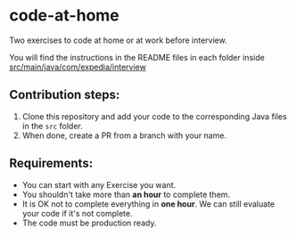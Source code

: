 # code-at-home

Two exercises to code at home or at work before interview.

You will find the instructions in the README files in each folder inside [src/main/java/com/expedia/interview](https://github.com/FabienLauf/code-at-home/tree/master/src/main/java/com/expedia/interview)

## Contribution steps:

 1. Clone this repository and add your code to the corresponding Java files in the `src` folder.
 2. When done, create a PR from a branch with your name.
 
## Requirements:

- You can start with any Exercise you want.
- You shouldn't take more than **an hour** to complete them.
- It is OK not to complete everything in **one hour**. We can still evaluate your code if it's not complete.
- The code must be production ready.
